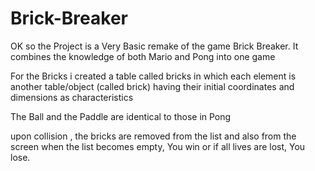 # Brick-Breaker
OK so the Project is a Very Basic remake of the game Brick Breaker. It combines the knowledge of both Mario and Pong into one game

For the Bricks i created a table called bricks in which each element is another table/object (called brick) having their initial coordinates and dimensions as characteristics

The Ball and the Paddle are identical to those in Pong

upon collision , the bricks are removed from the list and also from the screen when the list becomes empty, You win or if all lives are lost, You lose.
